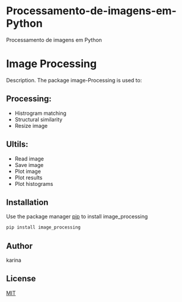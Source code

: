 # Processamento-de-imagens-em-Python
Processamento de imagens em Python
# Image Processing

Description. 
The package image-Processing is used to:
## Processing:
- Histrogram matching
- Structural similarity
- Resize image
## Ultils:
- Read image
- Save image
- Plot image
- Plot results
- Plot histograms

## Installation

Use the package manager [pip](https://pip.pypa.io/en/stable/) to install image_processing

```bash
pip install image_processing
```
## Author
karina

## License
[MIT](https://choosealicense.com/licenses/mit/)
